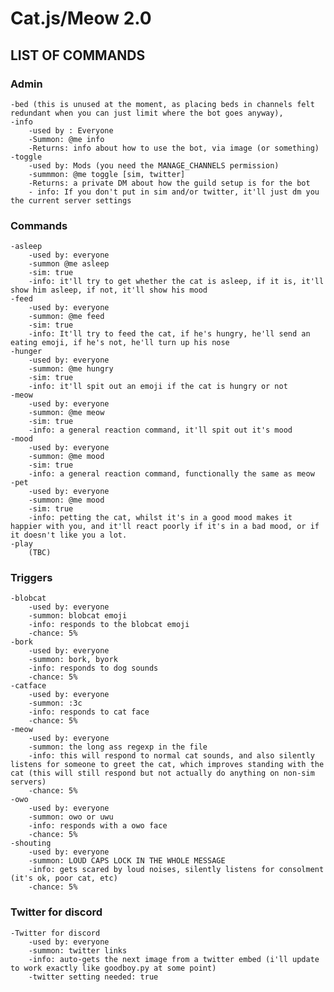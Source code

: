 # Cat.js/Meow 2.0


## LIST OF COMMANDS
### Admin
    -bed (this is unused at the moment, as placing beds in channels felt redundant when you can just limit where the bot goes anyway),
    -info
        -used by : Everyone
        -Summon: @me info
        -Returns: info about how to use the bot, via image (or something)
    -toggle
        -used by: Mods (you need the MANAGE_CHANNELS permission)
        -summmon: @me toggle [sim, twitter]
        -Returns: a private DM about how the guild setup is for the bot
        - info: If you don't put in sim and/or twitter, it'll just dm you the current server settings
### Commands
    -asleep
        -used by: everyone
        -summon @me asleep
        -sim: true
        -info: it'll try to get whether the cat is asleep, if it is, it'll show him asleep, if not, it'll show his mood
    -feed
        -used by: everyone
        -summon: @me feed
        -sim: true
        -info: It'll try to feed the cat, if he's hungry, he'll send an eating emoji, if he's not, he'll turn up his nose
    -hunger
        -used by: everyone
        -summon: @me hungry
        -sim: true
        -info: it'll spit out an emoji if the cat is hungry or not
    -meow
        -used by: everyone
        -summon: @me meow
        -sim: true
        -info: a general reaction command, it'll spit out it's mood
    -mood
        -used by: everyone
        -summon: @me mood
        -sim: true
        -info: a general reaction command, functionally the same as meow
    -pet
        -used by: everyone
        -summon: @me mood
        -sim: true
        -info: petting the cat, whilst it's in a good mood makes it happier with you, and it'll react poorly if it's in a bad mood, or if it doesn't like you a lot.
    -play
        (TBC)
### Triggers
    -blobcat
        -used by: everyone
        -summon: blobcat emoji
        -info: responds to the blobcat emoji
        -chance: 5%
    -bork
        -used by: everyone
        -summon: bork, byork
        -info: responds to dog sounds
        -chance: 5%
    -catface
        -used by: everyone
        -summon: :3c
        -info: responds to cat face
        -chance: 5%
    -meow
        -used by: everyone
        -summon: the long ass regexp in the file
        -info: this will respond to normal cat sounds, and also silently listens for someone to greet the cat, which improves standing with the cat (this will still respond but not actually do anything on non-sim servers)
        -chance: 5%
    -owo
        -used by: everyone
        -summon: owo or uwu
        -info: responds with a owo face
        -chance: 5%
    -shouting
        -used by: everyone
        -summon: LOUD CAPS LOCK IN THE WHOLE MESSAGE
        -info: gets scared by loud noises, silently listens for consolment (it's ok, poor cat, etc)
        -chance: 5%
### Twitter for discord
    -Twitter for discord
        -used by: everyone
        -summon: twitter links
        -info: auto-gets the next image from a twitter embed (i'll update to work exactly like goodboy.py at some point)
        -twitter setting needed: true
